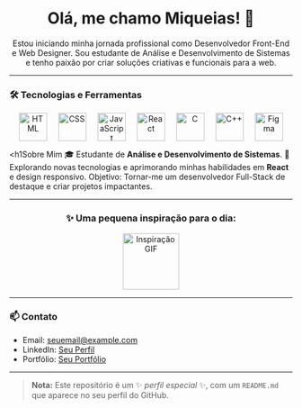 <h1 align="center">Olá, me chamo Miqueias! 👋</h1>

<p align="center">
  Estou iniciando minha jornada profissional como Desenvolvedor Front-End e Web Designer. 
  Sou estudante de Análise e Desenvolvimento de Sistemas e tenho paixão por criar soluções criativas e funcionais para a web.
</p>

---

### 🛠️ Tecnologias e Ferramentas
<div align="center" style="display: flex; justify-content: center; gap: 20px; flex-wrap: wrap;">
  <img height="50" src="https://cdn.jsdelivr.net/gh/devicons/devicon/icons/html5/html5-original.svg" alt="HTML" style="transition: transform 0.3s;">
  <img height="50" src="https://cdn.jsdelivr.net/gh/devicons/devicon/icons/css3/css3-original.svg" alt="CSS" style="transition: transform 0.3s;">
  <img height="50" src="https://cdn.jsdelivr.net/gh/devicons/devicon/icons/javascript/javascript-original.svg" alt="JavaScript" style="transition: transform 0.3s;">
  <img height="50" src="https://cdn.jsdelivr.net/gh/devicons/devicon/icons/react/react-original.svg" alt="React" style="transition: transform 0.3s;">
  <img height="50" src="https://cdn.jsdelivr.net/gh/devicons/devicon/icons/c/c-original.svg" alt="C" style="transition: transform 0.3s;">
  <img height="50" src="https://cdn.jsdelivr.net/gh/devicons/devicon/icons/cplusplus/cplusplus-original.svg" alt="C++" style="transition: transform 0.3s;">
  <img height="50" src="https://cdn.jsdelivr.net/gh/devicons/devicon/icons/figma/figma-original.svg" alt="Figma" style="transition: transform 0.3s;">
</div>



  <h1Sobre Mim</h1>
🎓 Estudante de **Análise e Desenvolvimento de Sistemas**.
🌱 Explorando novas tecnologias e aprimorando minhas habilidades em **React** e design responsivo.
Objetivo: Tornar-me um desenvolvedor Full-Stack de destaque e criar projetos impactantes.

---

<div align="center">
  <h3>✨ Uma pequena inspiração para o dia:</h3>
  <img height="100" src="https://media1.tenor.com/m/_HKvSrpwPGYAAAAC/oikawa-toru.gif" alt="Inspiração GIF">
</div>

---

### 📫 Contato
- Email: [seuemail@example.com](mailto:miqueiasgoncalvessantos3@gmail.com)
- LinkedIn: [Seu Perfil](https://www.linkedin.com/in/seu-perfil)
- Portfólio: [Seu Portfólio](https://seuportfólio.com)

---

> **Nota:** Este repositório é um ✨ _perfil especial_ ✨, com um `README.md` que aparece no seu perfil do GitHub.